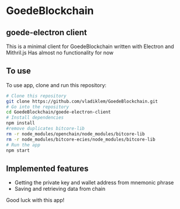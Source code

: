 # GoedeBlockchain

## goede-electron client

This is a minimal client for GoedeBlockchain written with Electron and Mithril.js
Has almost no functionality for now

## To use

To use app, clone and run this repository:

```bash
# Clone this repository
git clone https://github.com/vladiklem/GoedeBlockchain.git
# Go into the repository
cd GoedeBlockchain/goede-electron-client
# Install dependencies
npm install
#remove duplicates bitcore-lib
rm -r node_modules/openchain/node_modules/bitcore-lib
rm -r node_modules/bitcore-ecies/node_modules/bitcore-lib
# Run the app
npm start
```

## Implemented features
- Getting the private key and wallet address from mnemonic phrase
- Saving and retrieving data from chain

Good luck with this app!
